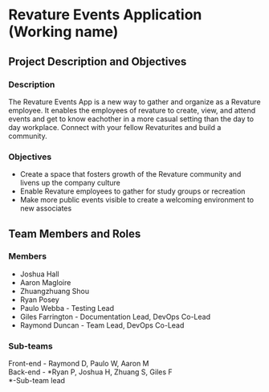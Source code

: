 # Revature Events Application (Working name)
## Project Description and Objectives
### Description
The Revature Events App is a new way to gather and organize as a Revature employee. It enables the employees of revature to create, view, and attend events and get to know eachother in a more casual setting than the day to day workplace. Connect with your fellow Revaturites and build a community.

### Objectives
* Create a space that fosters growth of the Revature community and livens up the company culture
* Enable Revature employees to gather for study groups or recreation
* Make more public events visible to create a welcoming environment to new associates

## Team Members and Roles
### Members
* Joshua Hall
* Aaron Magloire
* Zhuangzhuang Shou
* Ryan Posey 
* Paulo Webba - Testing Lead
* Giles Farrington - Documentation Lead, DevOps Co-Lead
* Raymond Duncan - Team Lead, DevOps Co-Lead

### Sub-teams
Front-end - Raymond D, Paulo W, Aaron M \
Back-end - *Ryan P, Joshua H, Zhuang S, Giles F \
*-Sub-team lead
